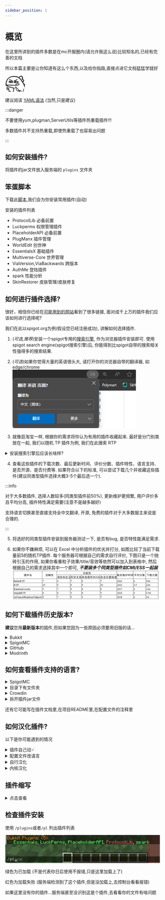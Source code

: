 ```yaml
---
sidebar_position: 1
---
```


# 概览

在这里所讲到的插件多数是在mc开服圈内(请允许我这么说)比较知名的,已经有完善的文档

所以本篇主要是让你知道有这么个东西,以及给你指路,直接点进它文档猛猛学就好

![](_images/概览/餐叉.jpg)

建议阅读 [YAML语法](/docs/扩展阅读/YAML语法/概览.md) (当然,只是建议)

:::danger

不要使用yum,plugman,ServerUtils等插件热重载插件!!!

多数插件并不支持热重载,即使热重载了也容易出问题

:::

## 如何安装插件?

将插件的jar文件放入服务端的 `plugins` 文件夹

## 笨蛋脚本

下载此[脚本](https://github.com/lilingfengdev/NitWiki-Script/releases/download/latest/auto-install-depend.exe),我们会为你安装常用插件(自动)

安装的插件列表
* ProtocolLib 必备前置
* Luckperms 权限管理插件
* PlaceholderAPI 必备前置
* PlugManx 插件管理
* WorldEdit 创世神
* EssentialsX 基础插件
* Multiverse-Core 世界管理
* ViaVersion,ViaBackwards 跨版本
* AuthMe 登陆插件
* spark 性能分析
* SkinRestorer 皮肤管理/皮肤修复

## 如何进行插件选择?

很好，相信你已经在[可能用到的网站](/docs/准备工作/可能用到的网站.md)看到了很多链接, 面对成千上万的插件我们应该如何进行选择呢?

我们在此以spigot.org为例(假设您已经注册成功), 讲解如何选择插件.

1. (*可选,推荐*)安装一个spigot专用的[搜索引擎](https://fof1092.de/Plugins/SSE/Redirect/), 作为浏览器插件安装即可. 使用spigot search engine(spigot搜索引擎)后, 你能得到比spigot自带的搜索相关性强得多的搜索结果.
   
2. (*可选*)如果你觉得大量的英语很头大, 请打开你的浏览器自带的翻译器, 如edge/chrome 
![](_images/概览/浏览器翻译.png)

3. 就像逛淘宝一样, 根据你的需求将你认为有用的插件收藏起来. 最好是分门别类放在一起, 我们以随机 TP 插件为例, 我们在此搜索 RTP
<details>
    <summary>安装搜索引擎后应该长啥样?</summary>

![](_images/概览/Spigot搜索.png)

</details>

4. 查看这些插件的下载次数、最后更新时间、评价分数、插件特性、语言支持、是否开源、是否付费等. 如果符合以下的标准, 可以尝试下载几个并收藏这些插件(建议同类型插件选择大概3-5个最后选一个).

:::info

对于大多数插件, 选择人数较多(同类型插件前50%), 更新维护更频繁, 用户评价多且平均分高, 插件特性满足需要(注意不是越多越好)

支持语言切换甚至直接支持全中文翻译, 开源, 免费的插件对于大多数服主来说是合理的.

:::

5. 将选好的同类型插件安装到服务器测试一下, 是否有bug, 是否特性能满足需求.

6. 如果你不嫌麻烦, 可以在 Excel 中分析插件的优劣并打分, 如图比较了当前下载量前5的随机TP插件. 每个服务器可根据自己的需求自行评价, 下图只是一个抛砖引玉的作用, 如果你看重粒子效果/title/音效等依然可以加入到表格中, 然后根据自己的需求选择其中一个即可, ***不要装多个同类型插件如CMI/ESS一起装***
![](_images/概览/同类插件评分选择.png)

## 如何下载插件历史版本?

**建议**您用**最新版本**的插件,但如果您因为一些原因必须要用旧版的话...

<details>
    <summary>Bukkit</summary>

![](_images/概览/历史版本-bukkit-1.png)

点击左侧文字可以查看详细内容

![](_images/概览/历史版本-bukkit-2.png)

这是更新日志

![](_images/概览/历史版本-bukkit-3.png)

</details>

<details>
    <summary>SpigotMC</summary>

![](_images/概览/历史版本-spigotmc.png)

</details>

<details>
    <summary>GitHub</summary>

在 Releases 中往下翻

![](_images/概览/历史版本-GitHub-1.png)

或者这样子

![](_images/概览/历史版本-GitHub-2.png)

![](_images/概览/历史版本-GitHub-3.png)


</details>

<details>
    <summary>Modrinth</summary>

![](_images/概览/历史版本-modrinth.png)

</details>



## 如何查看插件支持的语言?

<details>
    <summary>SpigotMC</summary>

![](_images/概览/查看语言-spigotmc.png)

</details>

<details>
    <summary>目录下有文件夹</summary>

插件文件夹中有Language,lang,locale之类的文件夹(或其他东西?)

![](_images/概览/查看语言-1.png)

找 zhcn,zh-cn,zh-CN,chinese 等字眼

![](_images/概览/查看语言-2.png)

然后一般要去插件配置文件把语言改成这里的文件名(此处为zh_cn)

</details>

<details>
    <summary>Crowdin</summary>

比如 https://www.spigotmc.org/resources/simpleclans.71242/

可以看到,语言那里给了个网站

![](_images/概览/查看语言-crowdin.png)

https://crowdin.com/project/simpleclans

看到有 Chinese Simplified chinese zh_cn zh_CN 之类的字眼就行

</details>

<details>
    <summary>拆开插件jar文件</summary>

比如 SkinsRestorer

在插件文件夹找不到语言文件夹

![](_images/概览/查看语言-拆开jar.png)

</details>

还有它可能写在插件文档里,在项目README里,在配置文件的注释里

## 如何汉化插件?

以下是你可能遇到的情况

<details>
    <summary>插件自己动♂</summary>

像luckperms,essentials,你服务器和客户端的语言设置成简体中文即可

</details>

<details>
    <summary>配置文件改语言</summary>

像HoloMobHealth,Gsit,你可以在插件配置文件中(一般在config.yml中)找到Language,lang等字眼

然后把把后面改成 zhcn,zh-cn,zh-CN,chinese 啥的,具体应该写什么这地方的注释可能提到,没提到那得靠你自己寻找了

比如**有时**可以用压缩软件打开插件jar文件找找

![](_images/概览/拆开jar.png)

</details>

<details>
    <summary>自行汉化</summary>

有些插件不提供别的语言,只提供一个语言文件 如 lang.yml,message.yml

就需要你自行汉化里面的内容了,去一些论坛翻翻也许能找到别人分享的汉化

#### GPT汉化?

口令参考

```
请将我给出的以yml格式存储的Minecraft插件的配置文件汉化，且不改变本身的可执行性，其中被两个%包裹的为变量请不要翻译，请翻译时不要带翻译腔，而是要翻译得自然、流畅和地道，使用优美和高雅的表达方式并代入Minecraft游戏内进行翻译，翻译后请以markdown代码块的格式发送

```

备注：本教程并非推荐服主通过 GPT 等 AI 进行机翻，我们不对服主利用 AI 产生文本的行为及其内容负责。
在正常 Minecraft 服主群体中，使用 GPT 会被视作一种经济但欠缺考虑的行为，若有能力或财力充足，请尽力贡献人工翻译或自行翻译，万不可直接交由机翻，否则可能会对玩家的游玩体验造成极大的损害。

</details>

<details>
    <summary>内核汉化</summary>

如果你要用的这个插件没有以上所提到的所有情况...

他**可能**把你要改的语言直接写死在代码里了,你要自己去改代码

</details>

## 插件缩写

<details>
    <summary>点击查看</summary>

AP 通常指楠木的 AttributePlus

ilo 通常指 ItemLoreOrigin

SX 通常指 SX-Attribute

MV 通常指 Multiverse-Core 2

Ady 通常指坏黑的 Adyeshach

NI 通常指 Neige 的 NeigeItems

MI 通常指 MyItems 或 MMOitems

Zap 通常指坏黑的 Zapkiel

trm 通常指 Arspale/Score9 的 TrMenu

trc 通常指 Arspale/Score9 的 TrChat

lp 通常指 LuckPerms

gm 通常指 GroupManager

龙核 通常指 DragonCore 等系列开头的插件

萌芽 通常指 萌芽引擎

ds 不常见，通常指 bbs内没有的 屌丝系列插件

dp 通常指楠木的 DungeonPlus

pex 通常指 PermissionEX

mm 通常指 MythicMobs

res 通常指 Zrips 团队的 Residence

ess/essx 通常指 Essentials/EssentialsX

ae 通常指 AdvancedEnchantments

eco 通常指 EcoEnchants，腐竹圈只对 Auxlior 家的附魔感兴趣，大部分没有接触过他的其他插件

hd 通常指 HolographicDisplays

dh 通常指 DecentHolograms

gd 通常指 GriefDefender

ia 通常指 ItemsAdder

dm 通常指 DeluxeMenus

cls 通常指 ClearScreen

tm 通常指 TitleManager

tab 通常指 Nemzamy 的 Tab Reborn

qs 一般指 鬼畜畜 现行维护的 QuickShop-Reremake

we 通常指 WorldEdit

wg 通常指 WorldGuard

fawe 通常指 FasyAsyncWorldEdit

vs 通常指 VoxelSnipper，少见

papi 通常指 PlaceholderAPI

ps 通常指 PlotSquared

pm 通常指 PlayMoney，部分神奇宝贝服会用到

pp 通常指 PlayerPoints

ke 通常指 TabooLib 下的一门脚本语言 Kether

sk 通常指 Skript 或 SkillAPI

ils 通常指 ItemLoreStats

oa 通常指 OriginAttribute

cc 通常指 ChestCommands 或 CrazyCrates

ncp 通常指 NoCheatPlus

mw 通常指 MultiWorld

mma 通常指 MythicArtifacts

wb 通常指 WorldBorder

sb 通常指的是计分板一类的插件

rli 指的是 弱鸡绿毛怪 开发的 RevivedLocyItems

chem 通常指坏黑的 Chemdah

bq 通常指 BetonQuests

mq 通常指 MangoQuests

aac 通常指 AdvancedAntiCheat

iv 通常指 InteractionVisualizer

btlp 通常指 BungeeTablistPlus

pmr 通常指 楠木的 PMRewards

plt 通常指米饭的 PlayerTitle

</details>

## 检查插件安装

使用 `/plugins`或者`/pl` 列出插件列表

![](_images/概览/插件列表.png)

绿色为已加载 (不是代表你日后使用不报错,只是这里加载上了)

红色为加载失败 (服务端检测到了这个插件,但是没加载上,去控制台看看报错)

如果这里没有你的插件...服务端甚至没识别这是个插件,去看看你的文件有啥问题
